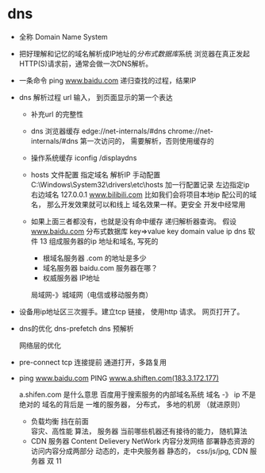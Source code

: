 # dns

- 全称 Domain Name System
- 把好理解和记忆的域名解析成IP地址的*分布式数据库*系统
    浏览器在真正发起HTTP(S)请求前，通常会做一次DNS解析。
- 一条命令
    ping www.baidu.com 递归查找的过程，结果IP

- dns 解析过程
    url 输入， 到页面显示的第一个表达
    - 补充url 的完整性
    - dns 浏览器缓存
        edge://net-internals/#dns
        chrome://net-internals/#dns
        第一次访问的， 需要解析，否则使用缓存的
    - 操作系统缓存
        iconfig /displaydns
    - hosts 文件配置
        指定域名 解析IP 手动配置
        C:\Windows\System32\drivers\etc\hosts
        加一行配置记录 左边指定ip  右边域名
        127.0.0.1 www.bilibili.com
        比如我们会将项目本地ip 配公司的域名， 那么开发效果就可以和线上
        域名效果一样。更安全
        开发中经常用 

    - 如果上面三者都没有，也就是没有命中缓存
        递归解析器查询。
        假设 www.baidu.com 
        分布式数据库 key=>value    key domain value ip 
        dns  软件  13 组成服务器的ip   地址和域名,
        写死的

        - 根域名服务器
            .com 的地址是多少
        - 域名服务器 
            baidu.com  服务器在哪？
        - 权威服务器 
            IP地址 


        局域网-》城域网（电信或移动服务商）

- 设备用ip地址区三次握手。建立tcp 链接， 使用http 请求。 网页打开了。

- dns的优化
    dns-prefetch dns 预解析
    <link type="dns-prefetch" href="https://g.alicdn.com">

    网络层的优化

- pre-connect
    tcp 连接提前  通道打开，多路复用 
    <link data-n-head="ssr" rel="preconnect" 
    href="//unpkg.byted-static.com/" crossorigin="anonymous">

- ping www.baidu.com
PING www.a.shiften.com(183.3.172.177)

    a.shifen.com 是什么意思
    百度用于搜索服务的内部域名系统 
    域名 -》 ip 不是绝对的
    域名的背后是 一堆的服务器， 分布式，  多地的机房  （就进原则）
    - 负载均衡
        挡在前面  
        容灾、高性能
        算法， 服务器
        当前哪些机器还有接待的能力， 随机算法
    - CDN 服务器
        Content Delievery NetWork
        内容分发网络
        部署静态资源的 
        访问内容分成两部分
        动态的，走中央服务器
        静态的，  css/js/jpg, CDN 服务器
            双 11
